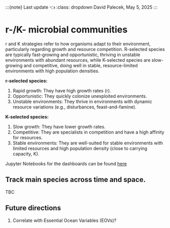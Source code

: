 :::{note} Last update 👈
:class: dropdown
David Palecek, May 5, 2025
:::

# r-/K- microbial communities

r and K strategies refer to how organisms adapt to their environment, particularly regarding growth and resource competition. R-selected species are typically fast-growing and opportunistic, thriving in unstable environments with abundant resources, while K-selected species are slow-growing and competitive, doing well in stable, resource-limited environments with high population densities.

**r-selected species:**

1. Rapid growth: They have high growth rates (r).
2. Opportunistic: They quickly colonize unexploited environments.
3. Unstable environments: They thrive in environments with dynamic resource variations (e.g., disturbances, feast-and-famine).

**K-selected species:**

1. Slow growth: They have lower growth rates.
2. Competitive: They are specialists in competition and have a high affinity for resources.
3. Stable environments: They are well-suited for stable environments with limited resources and high population density (close to carrying capacity, K).

Jupyter Notebooks for the dashboards can be found [here](https://github.com/emo-bon/momics-demos/tree/main/wf4_rK_communities/)

## Track main species across time and space.

TBC

## Future directions

1. Correlate with Essential Ocean Variables (EOVs)?
